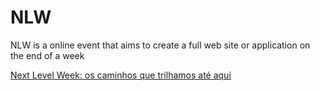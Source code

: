 # NLW
NLW is a online event that aims to create a full web site or application on the end of a week


[Next Level Week: os caminhos que trilhamos até aqui](https://blog.rocketseat.com.br/o-que-e-next-level-week/)
